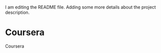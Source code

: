 I am editing the README file. Adding some more details about the project description.
# Coursera
Coursera
